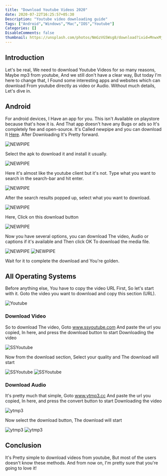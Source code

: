 ```yaml
---
title: "Download Youtube Videos 2020"
date: 2020-07-22T16:25:57+05:30
Description: "Youtube video downloading guide"
Tags: ["Android","Windows","Mac","IOS","Youtube"]
Categories: []
DisableComments: false
thumbnail: https://unsplash.com/photos/NmGzVG5Wsg8/download?ixid=MnwxMjA3fDB8MXxzZWFyY2h8NHx8eW91dHViZXx8MHx8fHwxNjM5NTYyODE4&force=true&w=640
---
```


## Introduction

Let's be real, We need to download Youtube Videos for so many reasons, Maybe mp3 from youtube, And we still don't have a clear way, But today I'm here to change that, I Found some interesting apps and websites which can download From youtube directly as video or Audio. Without much details, Let's dive in.

## Android

For android devices, I Have an app for you. This isn't Available on playstore because that's how it is. And That app doesn't have any Bugs or ads so It's completely fee and open-source. It's Called newpipe and you can download It [Here](https://github.com/TeamNewPipe/NewPipe/releases). After Downloading It's Pretty forward.

![NEWPIPE](/uploads/20200722_07.png)

Select the apk to download it and install it usually.

![NEWPIPE](/uploads/20200722_01.jpg)

Here it's almost like the youtube client but it's not. Type what you want to search in the search-bar and hit enter.

![NEWPIPE](/uploads/20200722_02.jpg)

After the search results popped up, select what you want to download.

![NEWPIPE](/uploads/20200722_03.jpg)

Here, Click on this download button

![NEWPIPE](/uploads/20200722_04.jpg)

Now you have several options, you can download The video, Audio or captions if it's available and Then click OK To download the media file.

![NEWPIPE](/uploads/20200722_05.jpg)
![NEWPIPE](/uploads/20200722_06.jpg)

Wait for it to complete the download and You're golden.

## All Operating Systems

Before anything else, You have to copy the video URL First, So let's start with it. Goto the video you want to download and copy this section (URL).

![Youtube](/uploads/20200722_08.png)

### Download Video

So to download The video, Goto www.ssyoutube.com And paste the url you copied, In here, and press the download button to start Downloading the video

![SSYoutube](/uploads/20200722_09.png)

Now from the download section, Select your quality and The download will start

![SSYoutube](/uploads/20200722_11.png)
![SSYoutube](/uploads/20200722_12.png)

### Download Audio

It's pretty much that simple, Goto www.ytmp3.cc And paste the url you copied, In here, and press the convert button to start Downloading the video

![ytmp3](/uploads/20200722_13.png)

Now select the download button, The download will start

![ytmp3](/uploads/20200722_14.png)
![ytmp3](/uploads/20200722_15.png)

## Conclusion

It's Pretty simple to download videos from youtube, But most of the users doesn't know these methods. And from now on, I'm pretty sure that you're going to love it!
